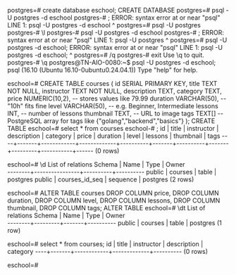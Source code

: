 postgres=# create database eschool;
CREATE DATABASE
postgres=# psql -U postgres -d eschool 
postgres-# ;
ERROR:  syntax error at or near "psql"
LINE 1: psql -U postgres -d eschool
        ^
postgres=# psql -U postgres
postgres-# \l
postgres-# psql -U postgres -d eschool
postgres-# ;
ERROR:  syntax error at or near "psql"
LINE 1: psql -U postgres
        ^
postgres=# psql -U postgres -d eschool;
ERROR:  syntax error at or near "psql"
LINE 1: psql -U postgres -d eschool;
        ^
postgres=# /q
postgres-# exit
Use \q to quit.
postgres-# \q
postgres@TN-AIO-0080:~$ psql -U postgres -d eschool;
psql (16.10 (Ubuntu 16.10-0ubuntu0.24.04.1))
Type "help" for help.

eschool=# CREATE TABLE courses (
    id SERIAL PRIMARY KEY,
    title TEXT NOT NULL,
    instructor TEXT NOT NULL,
    description TEXT,
    category TEXT,
    price NUMERIC(10,2),          -- stores values like 79.99
    duration VARCHAR(50),         -- "10h" fits fine
    level VARCHAR(50),            -- e.g. Beginner, Intermediate
    lessons INT,                  -- number of lessons
    thumbnail TEXT,               -- URL to image
    tags TEXT[]                   -- PostgreSQL array for tags like {"golang","backend","basics"}
);
CREATE TABLE
eschool=# select * from courses
eschool-# ;
 id | title | instructor | description | category | price | duration | level | lessons | thumbnail | tags 
----+-------+------------+-------------+----------+-------+----------+-------+---------+-----------+------
(0 rows)

eschool=# \d
               List of relations
 Schema |      Name      |   Type   |  Owner   
--------+----------------+----------+----------
 public | courses        | table    | postgres
 public | courses_id_seq | sequence | postgres
(2 rows)

eschool=# ALTER TABLE courses
DROP COLUMN price,
DROP COLUMN duration,
DROP COLUMN level,
DROP COLUMN lessons,
DROP COLUMN thumbnail,
DROP COLUMN tags;
ALTER TABLE
eschool=# \dt
          List of relations
 Schema |  Name   | Type  |  Owner   
--------+---------+-------+----------
 public | courses | table | postgres
(1 row)

eschool=# select * from courses;
 id | title | instructor | description | category 
----+-------+------------+-------------+----------
(0 rows)

eschool=# 